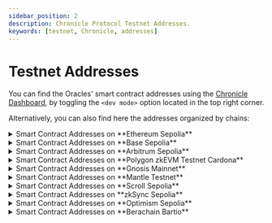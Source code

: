```yaml
---
sidebar_position: 2
description: Chronicle Protocol Testnet Addresses.
keywords: [testnet, Chronicle, addresses]
---
```


# Testnet Addresses

You can find the Oracles' smart contract addresses using the [Chronicle Dashboard](https://chroniclelabs.org/dashboard), by toggling the `<dev mode>` option located in the top right corner.

Alternatively, you can also find here the addresses organized by chains:

<details>
<summary>Smart Contract Addresses on **Ethereum Sepolia**</summary>

| Contract Name          | Contract Address on Sepolia network                                                                                           |
| ---------------------- | ----------------------------------------------------------------------------------------------------------------------------- |
| SelfKisser_1           | [0x0Dcc19657007713483A5cA76e6A7bbe5f56EA37d](https://sepolia.etherscan.io/address/0x0Dcc19657007713483A5cA76e6A7bbe5f56EA37d) |
| Chronicle_AAVE_USD_3   | [0x3F982a82B4B6bd09b1DAF832140F166b595FEF7F](https://sepolia.etherscan.io/address/0x3F982a82B4B6bd09b1DAF832140F166b595FEF7F) |
| Chronicle_ARB_USD_3    | [0x9Bf0C1ba75C9d7b6Bf051cc7f7dCC7bfE5274302](https://sepolia.etherscan.io/address/0x9Bf0C1ba75C9d7b6Bf051cc7f7dCC7bfE5274302) |
| Chronicle_AVAX_USD_3   | [0x7F56CdaAdB1c5230Fcab3E20D3A15BDE26cb6C2b](https://sepolia.etherscan.io/address/0x7F56CdaAdB1c5230Fcab3E20D3A15BDE26cb6C2b) |
| Chronicle_BNB_USD_3    | [0xE4A1EED38F972d05794C740Eae965A7Daa6Ab28c](https://sepolia.etherscan.io/address/0xE4A1EED38F972d05794C740Eae965A7Daa6Ab28c) |
| Chronicle_BTC_USD_3    | [0x6edF073c4Bd934d3916AA6dDAC4255ccB2b7c0f0](https://sepolia.etherscan.io/address/0x6edF073c4Bd934d3916AA6dDAC4255ccB2b7c0f0) |
| Chronicle_CRVUSD_USD_1 | [0x3de6bEc5d5FE063fB23F36E363182AB353AbC56E](https://sepolia.etherscan.io/address/0x3de6bEc5d5FE063fB23F36E363182AB353AbC56E) |
| Chronicle_CRV_USD_3    | [0xDcda58cAAC639C20aed270859109f03E9832a13A](https://sepolia.etherscan.io/address/0xDcda58cAAC639C20aed270859109f03E9832a13A) |
| Chronicle_DAI_USD_3    | [0xaf900d10f197762794C41dac395C5b8112eD13E1](https://sepolia.etherscan.io/address/0xaf900d10f197762794C41dac395C5b8112eD13E1) |
| Chronicle_ETHX_USD_1   | [0xc6639C0591d632Bf689ceab617A0377072e7f524](https://sepolia.etherscan.io/address/0xc6639C0591d632Bf689ceab617A0377072e7f524) |
| Chronicle_ETH_BTC_3    | [0xf95d3B8Ae567F4AA9BEC822931976c117cdf836a](https://sepolia.etherscan.io/address/0xf95d3B8Ae567F4AA9BEC822931976c117cdf836a) |
| Chronicle_ETH_USD_3    | [0xdd6D76262Fd7BdDe428dcfCd94386EbAe0151603](https://sepolia.etherscan.io/address/0xdd6D76262Fd7BdDe428dcfCd94386EbAe0151603) |
| Chronicle_GNO_USD_3    | [0x9C9e56AE479f82bcF229F2200420106C93C0A24e](https://sepolia.etherscan.io/address/0x9C9e56AE479f82bcF229F2200420106C93C0A24e) |
| Chronicle_IBTA_USD_3   | [0x92b7Ab73BA53Bc64b57194242e3a36A6F1209A70](https://sepolia.etherscan.io/address/0x92b7Ab73BA53Bc64b57194242e3a36A6F1209A70) |
| Chronicle_LDO_USD_3    | [0x4cD2a8c3Fd6329029461A95784051A553f31eb29](https://sepolia.etherscan.io/address/0x4cD2a8c3Fd6329029461A95784051A553f31eb29) |
| Chronicle_LINK_USD_3   | [0x260c182f0054BF244a8e38d7C475b6d9f67AeAc1](https://sepolia.etherscan.io/address/0x260c182f0054BF244a8e38d7C475b6d9f67AeAc1) |
| Chronicle_MKR_USD_3    | [0xE55afC31AFA140597c581Bc32057BF393ba97c5A](https://sepolia.etherscan.io/address/0xE55afC31AFA140597c581Bc32057BF393ba97c5A) |
| Chronicle_MNT_USD_1    | [0x90f13128715157f6f2708b3e379a345a330C598c](https://sepolia.etherscan.io/address/0x90f13128715157f6f2708b3e379a345a330C598c) |
| Chronicle_OP_USD_3     | [0x1Be54a524226fc44565747FE221157f4cAE71B80](https://sepolia.etherscan.io/address/0x1Be54a524226fc44565747FE221157f4cAE71B80) |
| Chronicle_RETH_ETH_1   | [0xAE888F70d319d9ab9318B2326AEf97Bde2c1F96f](https://sepolia.etherscan.io/address/0xAE888F70d319d9ab9318B2326AEf97Bde2c1F96f) |
| Chronicle_RETH_USD_3   | [0x6454753E0909E7F6476BfB78BD6BDC281197A5be](https://sepolia.etherscan.io/address/0x6454753E0909E7F6476BfB78BD6BDC281197A5be) |
| Chronicle_SDAI_DAI_3   | [0x0B20Fd1c09452FC3F214667073EA8975aB2c55EA](https://sepolia.etherscan.io/address/0x0B20Fd1c09452FC3F214667073EA8975aB2c55EA) |
| Chronicle_SD_USD_1     | [0x0939F04AbA985E3861C4D7AD9fbD66b976Dd47a8](https://sepolia.etherscan.io/address/0x0939F04AbA985E3861C4D7AD9fbD66b976Dd47a8) |
| Chronicle_SNX_USD_3    | [0x1eFD788C634C59e2c7507b523B3eEfD6CaaE0c4f](https://sepolia.etherscan.io/address/0x1eFD788C634C59e2c7507b523B3eEfD6CaaE0c4f) |
| Chronicle_SOL_USD_3    | [0x39eC7D193D1Aa282b8ecCAC9B791b09c75D30491](https://sepolia.etherscan.io/address/0x39eC7D193D1Aa282b8ecCAC9B791b09c75D30491) |
| Chronicle_UNI_USD_3    | [0x0E9e54244F6585a71d0d1035E7625849B516C817](https://sepolia.etherscan.io/address/0x0E9e54244F6585a71d0d1035E7625849B516C817) |
| Chronicle_USDC_USD_3   | [0xb34d784dc8E7cD240Fe1F318e282dFdD13C389AC](https://sepolia.etherscan.io/address/0xb34d784dc8E7cD240Fe1F318e282dFdD13C389AC) |
| Chronicle_USDM_USD_1   | [0xe971B2aF139Ad803656533059Bc028b61C00F67F](https://sepolia.etherscan.io/address/0xe971B2aF139Ad803656533059Bc028b61C00F67F) |
| Chronicle_USDT_USD_3   | [0x8c852EEC6ae356FeDf5d7b824E254f7d94Ac6824](https://sepolia.etherscan.io/address/0x8c852EEC6ae356FeDf5d7b824E254f7d94Ac6824) |
| Chronicle_WBTC_USD_3   | [0xdc3ef3E31AdAe791d9D5054B575f7396851Fa432](https://sepolia.etherscan.io/address/0xdc3ef3E31AdAe791d9D5054B575f7396851Fa432) |
| Chronicle_WSTETH_ETH_3 | [0x2d95B1862279771fcE76823CD777384D8598fB48](https://sepolia.etherscan.io/address/0x2d95B1862279771fcE76823CD777384D8598fB48) |
| Chronicle_WSTETH_USD_3 | [0x89822dd9D74dF50BFba8764DC9bE25E9B8d554A1](https://sepolia.etherscan.io/address/0x89822dd9D74dF50BFba8764DC9bE25E9B8d554A1) |
| Chronicle_WUSDM_USDM_1 | [0xF719E362724Dda4Ad3B8D92D49E0c44E48Df4e56](https://sepolia.etherscan.io/address/0xF719E362724Dda4Ad3B8D92D49E0c44E48Df4e56) |
| Chronicle_WUSDM_USD_1  | [0x6d10de3640ab2F11B1102Ae72C06BB497E5E859b](https://sepolia.etherscan.io/address/0x6d10de3640ab2F11B1102Ae72C06BB497E5E859b) |
| Chronicle_YFI_USD_3    | [0xdF54aBf0eF88aB7fFf22e21eDD9AE1DA89A7DefC](https://sepolia.etherscan.io/address/0xdF54aBf0eF88aB7fFf22e21eDD9AE1DA89A7DefC) |

</details>

<details>
<summary> Smart Contract Addresses on **Base Sepolia** </summary>
| Contract Name | Contract Address on Base Sepolia                                                                                                 |
| ------------- | ---------------------------------------------------------------------------------------------------------------------------------- |
SelfKisser_1 | [0x70E58b7A1c884fFFE7dbce5249337603a28b8422](https://sepolia.basescan.org/address/0x70E58b7A1c884fFFE7dbce5249337603a28b8422#code) |
| Chronicle_AAVE_USD_1 |[0x094962A33737c0ca3DA1395DA8F5914BF5A776B7](https://sepolia.basescan.org//address/0x094962A33737c0ca3DA1395DA8F5914BF5A776B7)
| Chronicle_ARB_USD_1 |[0x87966246C322f2e6c3Db8CDBCDb7F22c60603D34](https://sepolia.basescan.org//address/0x87966246C322f2e6c3Db8CDBCDb7F22c60603D34)
| Chronicle_AVAX_USD_1 |[0xAdd88B455B0a56773F589982dF4C5f4982B9995B](https://sepolia.basescan.org//address/0xAdd88B455B0a56773F589982dF4C5f4982B9995B)
| Chronicle_BNB_USD_1 |[0xe53904452B1Fa21399B3aFcedacd7873793f0905](https://sepolia.basescan.org//address/0xe53904452B1Fa21399B3aFcedacd7873793f0905)
|Chronicle_CBBTC_USDC_1 |[0x5a7965a30bef8CEc4678F71Bb84e11a5e52b72F6](https://sepolia.basescan.org//address/0x5a7965a30bef8CEc4678F71Bb84e11a5e52b72F6)
|Chronicle_CBBTC_WBTC_1 |[0x187f8d5cd49e3c4c4C1B40A5a7E8C848b93E5006](https://sepolia.basescan.org//address/0x187f8d5cd49e3c4c4C1B40A5a7E8C848b93E5006)
| Chronicle_CBBTC_WETH_1 |[0x935Bf0e5255576814F9284B93ed3252B088FD6C7](https://sepolia.basescan.org//address/0x935Bf0e5255576814F9284B93ed3252B088FD6C7)
| Chronicle_CBETH_USD_1 |[0x11E155b04f0498bc6B6EB0086A2148368F0b64F0](https://sepolia.basescan.org//address/0x11E155b04f0498bc6B6EB0086A2148368F0b64F0)
|Chronicle_CBETH_USDC_1 |[0x371A53bB4203Ad5D7e60e220BaC1876FF3Ddda5B](https://sepolia.basescan.org//address/0x371A53bB4203Ad5D7e60e220BaC1876FF3Ddda5B)
| Chronicle_CRV_USD_1 |[0x241D171f243e65170dDaad4C42EDeFe55a834E2D](https://sepolia.basescan.org//address/0x241D171f243e65170dDaad4C42EDeFe55a834E2D)
|Chronicle_CRVUSD_USD_1 |[0x70d614A60E5c68f4Dd8075Cd80784b8839093e0D](https://sepolia.basescan.org//address/0x70d614A60E5c68f4Dd8075Cd80784b8839093e0D)
|Chronicle_DAI_USD_1 |[0xC32753217DcC7Bb2F449bD6f1bC384d1AC72a7B6](https://sepolia.basescan.org//address/0xC32753217DcC7Bb2F449bD6f1bC384d1AC72a7B6)
| Chronicle_DSR_RATE_1 |[0x2658Edb19EbE16E368cf76745283fAd356d036Bc](https://sepolia.basescan.org//address/0x2658Edb19EbE16E368cf76745283fAd356d036Bc)
| Chronicle_ETH_BTC_1 |[0xEB656424e16a8092592a74e6CD93cFd212204495](https://sepolia.basescan.org//address/0xEB656424e16a8092592a74e6CD93cFd212204495)
|Chronicle_ETH_USD_1 |[0xea347Db6ef446e03745c441c17018eF3d641Bc8f](https://sepolia.basescan.org//address/0xea347Db6ef446e03745c441c17018eF3d641Bc8f)
| Chronicle_ETHX_ETH_1 |[0xdf6b146c4C947179BA2315557b008A44f8329B8e](https://sepolia.basescan.org//address/0xdf6b146c4C947179BA2315557b008A44f8329B8e)
| Chronicle_ETHX_USD_1 |[0xD8EB9eCd1a407b64CEa148eE53515e7f92229C8B](https://sepolia.basescan.org//address/0xD8EB9eCd1a407b64CEa148eE53515e7f92229C8B)
| Chronicle_EURC_USD_1 |[0x8df54258786d8d33d0141332B1bA29369B5cB535](https://sepolia.basescan.org//address/0x8df54258786d8d33d0141332B1bA29369B5cB535)
|Chronicle_FBTC_WBTC_1 |[0xa818aA2AbB60486Baea6545d280Bc6a018b21df2](https://sepolia.basescan.org//address/0xa818aA2AbB60486Baea6545d280Bc6a018b21df2)
| Chronicle_GBP_USD_1 |[0x2faE10C3C193b20d9A68016A79A1Ec0B0AA19df1](https://sepolia.basescan.org//address/0x2faE10C3C193b20d9A68016A79A1Ec0B0AA19df1)
|Chronicle_GNO_USD_1 |[0x3b929786bf900afe24f66d451eaBbf99dcf4fFaa](https://sepolia.basescan.org//address/0x3b929786bf900afe24f66d451eaBbf99dcf4fFaa)
|Chronicle_HYUSD_USD_1 |[0x4C2E10DDCD60106FF3Ba8f35a16b9eDc67D3935a](https://sepolia.basescan.org//address/0x4C2E10DDCD60106FF3Ba8f35a16b9eDc67D3935a)
|Chronicle_IBTA_USD_1 |[0xCd31FC7bdB5a172Cd26194f73255247985fb16dC](https://sepolia.basescan.org//address/0xCd31FC7bdB5a172Cd26194f73255247985fb16dC)
| Chronicle_LDO_USD_1 |[0xc060f4d6D6dCcFefB19abcBdf7cDaBE8268dAF1e](https://sepolia.basescan.org//address/0xc060f4d6D6dCcFefB19abcBdf7cDaBE8268dAF1e)
| Chronicle_LIDO_LST_2DAYS_1 |[0xCf2aF249b2d71B33339B9613E78f8D1B7F9eeE83](https://sepolia.basescan.org//address/0xCf2aF249b2d71B33339B9613E78f8D1B7F9eeE83)
| Chronicle_LINK_USD_1 |[0x983Fd2121Dc136b5A05F69F298d40Eb52518D208](https://sepolia.basescan.org//address/0x983Fd2121Dc136b5A05F69F298d40Eb52518D208)
| Chronicle_METH_ETH_1 |[0x092037328502c3633654d5fd07165c3bD1ad7bD9](https://sepolia.basescan.org//address/0x092037328502c3633654d5fd07165c3bD1ad7bD9)
| Chronicle_METH_USD_1 |[0x9C8212601138ef0fA7eB602912b98ee08D0534e9](https://sepolia.basescan.org//address/0x9C8212601138ef0fA7eB602912b98ee08D0534e9)
| Chronicle_MKR_USD_1 |[0xF3A5fE18CD97fd2d828bE105245fF3Fe24ADA93b](https://sepolia.basescan.org//address/0xF3A5fE18CD97fd2d828bE105245fF3Fe24ADA93b)
| Chronicle_MNT_USD_1 |[0xc6aD96d747A29d85Cd15169D507490E1B3dd060C](https://sepolia.basescan.org//address/0xc6aD96d747A29d85Cd15169D507490E1B3dd060C)
|Chronicle_MOG_USD_1 |[0x2FF17372FdB5F81a28226d8A0B721f4D7357B362](https://sepolia.basescan.org//address/0x2FF17372FdB5F81a28226d8A0B721f4D7357B362)
|Chronicle_OP_USD_1 |[0x7aA90a4915421787273722900bee08B648e7c62e](https://sepolia.basescan.org//address/0x7aA90a4915421787273722900bee08B648e7c62e)
| Chronicle_OSETH_ETH_1 |[0x06af1E8bb5864D287EC167d33790aA0bEA83b87e](https://sepolia.basescan.org//address/0x06af1E8bb5864D287EC167d33790aA0bEA83b87e)
| Chronicle_PEPE_USD_1 |[0xaD731849570668C1A3ca2A3bb85d1D51aaD5178E](https://sepolia.basescan.org//address/0xaD731849570668C1A3ca2A3bb85d1D51aaD5178E)
| Chronicle_RETH_ETH_1 |[0x3e56Fb669ae77A6877913068ABAa1316A162DFce](https://sepolia.basescan.org//address/0x3e56Fb669ae77A6877913068ABAa1316A162DFce)
| Chronicle_RETH_USD_1 |[0x829124df58D1b4853f8669C867d3991cA09265Aa](https://sepolia.basescan.org//address/0x829124df58D1b4853f8669C867d3991cA09265Aa)
| Chronicle_SDAI_DAI_1 |[0x78Ff387176F31b3C4eE44ffe4c4Ce2fd9BB44a79](https://sepolia.basescan.org//address/0x78Ff387176F31b3C4eE44ffe4c4Ce2fd9BB44a79)
| Chronicle_SDAI_ETH_1 |[0xe4b86808238D5B5Ce4eFDCA38Ca9c6405D3652c7](https://sepolia.basescan.org//address/0xe4b86808238D5B5Ce4eFDCA38Ca9c6405D3652c7)
| Chronicle_SDAI_USD_1 |[0xE14468639454d2307Ea9608A1651Ec872Ac88192](https://sepolia.basescan.org//address/0xE14468639454d2307Ea9608A1651Ec872Ac88192)
|Chronicle_SNX_USD_1 |[0x277F78F39b9Dc73dF3723BAcD40f8658f8a1A633](https://sepolia.basescan.org//address/0x277F78F39b9Dc73dF3723BAcD40f8658f8a1A633)
| Chronicle_SOL_USD_1 |[0x2F8C90726Bc6bEc5D01313476F2e211a366A921a](https://sepolia.basescan.org//address/0x2F8C90726Bc6bEc5D01313476F2e211a366A921a)
| Chronicle_STETH_BTC_1 |[0x36d28Fb92EB8cd7eb31306b4d40ea534CE8E0E96](https://sepolia.basescan.org//address/0x36d28Fb92EB8cd7eb31306b4d40ea534CE8E0E96)
| Chronicle_STONE_ETH_1 |[0x37C4141Bce04a7DF0E4A2C9248AD28Da9DFC809f](https://sepolia.basescan.org//address/0x37C4141Bce04a7DF0E4A2C9248AD28Da9DFC809f)
| Chronicle_STONE_USD_1 |[0x721b0D38bCC7B7A9666DA0f5D8CB5A581d067537](https://sepolia.basescan.org//address/0x721b0D38bCC7B7A9666DA0f5D8CB5A581d067537)
|Chronicle_SUSDE_USD_1 |[0x7F171a490121515690479990e7262e67c9055B39](https://sepolia.basescan.org//address/0x7F171a490121515690479990e7262e67c9055B39)
| Chronicle_UNI_USD_1 |[0xe78154D755110662E540F524ef04BF774f21C8Ba](https://sepolia.basescan.org//address/0xe78154D755110662E540F524ef04BF774f21C8Ba)
| Chronicle_USDC_USD_1 |[0x088BEA5f90C316e1c8b898C4A9AF27C2F2984cd7](https://sepolia.basescan.org//address/0x088BEA5f90C316e1c8b898C4A9AF27C2F2984cd7)
| Chronicle_USDE_USD_1 |[0xd9c2fC66C39e4ac6F9c93092E0A8e8522eaB0456](https://sepolia.basescan.org//address/0xd9c2fC66C39e4ac6F9c93092E0A8e8522eaB0456)
|Chronicle_USDT_USD_1 |[0xC1A83Bed9d7E434a3E8608f7C5438F805D404F8F](https://sepolia.basescan.org//address/0xC1A83Bed9d7E434a3E8608f7C5438F805D404F8F)
| Chronicle_USDY_USD_1 |[0x149a3837f193e65448021dA23B756D59d1a69d32](https://sepolia.basescan.org//address/0x149a3837f193e65448021dA23B756D59d1a69d32)
| Chronicle_WBTC_USD_1 |[0x8E947Ea7D5881Cd600Ace95F1201825F8C708844](https://sepolia.basescan.org//address/0x8E947Ea7D5881Cd600Ace95F1201825F8C708844)
| Chronicle_WSTETH_ETH_1 |[0x450F6F025aD017f345CD17407Ee22d90E5F87441](https://sepolia.basescan.org//address/0x450F6F025aD017f345CD17407Ee22d90E5F87441)
| Chronicle_WSTETH_USD_1 |[0x834c4f996B8a6411AEC0f8a0cF6fAfd4423dBEe2](https://sepolia.basescan.org//address/0x834c4f996B8a6411AEC0f8a0cF6fAfd4423dBEe2)
|Chronicle_WSTETH_USDC_1 |[0x262034B41F0C33b67e96b6495b7Bf650dC85acda](https://sepolia.basescan.org//address/0x262034B41F0C33b67e96b6495b7Bf650dC85acda)
|Chronicle_WUSDM_USD_1 |[0xe20165f58B507DF17187D6FCc12E741423075C5c](https://sepolia.basescan.org//address/0xe20165f58B507DF17187D6FCc12E741423075C5c)
| Chronicle_WUSDM_USDM_1 |[0x6e667e5935f86C7414809711830b54166b24c93C](https://sepolia.basescan.org//address/0x6e667e5935f86C7414809711830b54166b24c93C)
|Chronicle_YFI_USD_1 |[0x475478AB0Db3A1166E82E95E91530eFAa1273668](https://sepolia.basescan.org//address/0x475478AB0Db3A1166E82E95E91530eFAa1273668)
|Chronicle_ZK_USDT_1 |[0x1C55836C57Cc80BC6A4D9dB63a1beb8f9aD86C7c](https://sepolia.basescan.org//address/0x1C55836C57Cc80BC6A4D9dB63a1beb8f9aD86C7c)

</details>

<details>
<summary> Smart Contract Addresses on **Arbitrum Sepolia** </summary>
| Contract Name| Contract Address on Arbitrum Sepolia                                                                                                 |
| ------------- | ---------------------------------------------------------------------------------------------------------------------------------- |
SelfKisser_1 | [0xc0fe3a070Bc98b4a45d735A52a1AFDd134E0283f](https://sepolia.arbiscan.io/address/0xc0fe3a070Bc98b4a45d735A52a1AFDd134E0283f#code) |
| Chronicle_AAVE_USD_1 | [0xC7E4AA2860BEc0054A8A2D3bb1fc5359FEA13FdA](https://sepolia.arbiscan.io/address/0xC7E4AA2860BEc0054A8A2D3bb1fc5359FEA13FdA) |
| Chronicle_ARB_USD_1 | [0xdD7c06561689c73f0A67F2179e273cCF45EFc964](https://sepolia.arbiscan.io/address/0xdD7c06561689c73f0A67F2179e273cCF45EFc964) |
| Chronicle_AVAX_USD_1 | [0x15E9742b47Ae44308066F575E60F3c7231873f4A](https://sepolia.arbiscan.io/address/0x15E9742b47Ae44308066F575E60F3c7231873f4A) |
| Chronicle_BNB_USD_1 | [0xB5E60d6FbC65eb7aDC6594ea897bac9A7E1B2a20](https://sepolia.arbiscan.io/address/0xB5E60d6FbC65eb7aDC6594ea897bac9A7E1B2a20) |
| Chronicle_BTC_USD_1 | [0xE455de0673e89706e26117297f1FE15cd47ab717](https://sepolia.arbiscan.io/address/0xE455de0673e89706e26117297f1FE15cd47ab717) |
| Chronicle_CRV_USD_1 | [0x62ECebCA021681aC116582f10668d96D4723D9C9](https://sepolia.arbiscan.io/address/0x62ECebCA021681aC116582f10668d96D4723D9C9) |
| Chronicle_DAI_USD_1 | [0xFAE96480F5bB0e3a5c8cB1Ba16F59D8dE89C14AE](https://sepolia.arbiscan.io/address/0xFAE96480F5bB0e3a5c8cB1Ba16F59D8dE89C14AE) |
| Chronicle_DSR_RATE_1 | [0xd88cB520c0abB2755a950C11f2cf3131Ad0f0baA](https://sepolia.arbiscan.io/address/0xd88cB520c0abB2755a950C11f2cf3131Ad0f0baA) |
| Chronicle_ETH_BTC_1 | [0xf8aF8339e85F7b958027E5109bD87D3E46BF7d78](https://sepolia.arbiscan.io/address/0xf8aF8339e85F7b958027E5109bD87D3E46BF7d78) |
| Chronicle_ETH_USD_1 | [0x77833F676fe5FB32e55986770092f54707d72c21](https://sepolia.arbiscan.io/address/0x77833F676fe5FB32e55986770092f54707d72c21) |
| Chronicle_GNO_USD_1 | [0xB0Ebff855774737b1874296d54100c37C92dE2a4](https://sepolia.arbiscan.io/address/0xB0Ebff855774737b1874296d54100c37C92dE2a4) |
| Chronicle_IBTA_USD_1 | [0x9A70A6293C55e9fA8aB1F2B507EbE5A4d4506A6A](https://sepolia.arbiscan.io/address/0x9A70A6293C55e9fA8aB1F2B507EbE5A4d4506A6A) |
| Chronicle_LDO_USD_1 | [0xb43862e703a1a36f4A6a5196684C3a73210956Ef](https://sepolia.arbiscan.io/address/0xb43862e703a1a36f4A6a5196684C3a73210956Ef) |
| Chronicle_LIDO_LST_2DAYS_1 | [0xE92AaCfb6b7Ce342909ff2ee136f7A33AAbcb379](https://sepolia.arbiscan.io/address/0xE92AaCfb6b7Ce342909ff2ee136f7A33AAbcb379) |
| Chronicle_LINK_USD_1 | [0xF7e8af6BF4D0Fb399DC087778b7912f30aa08Ca5](https://sepolia.arbiscan.io/address/0xF7e8af6BF4D0Fb399DC087778b7912f30aa08Ca5) |
| Chronicle_MKR_USD_1 | [0x4217043B0C8a7A7BCf04A4c1d4Ef6708D2E9ac24](https://sepolia.arbiscan.io/address/0x4217043B0C8a7A7BCf04A4c1d4Ef6708D2E9ac24) |
| Chronicle_OP_USD_1 | [0xCAc87840eDA81Fcdee1FBDC4291c1fF0de7D45Eb](https://sepolia.arbiscan.io/address/0xCAc87840eDA81Fcdee1FBDC4291c1fF0de7D45Eb) |
| Chronicle_RETH_USD_1 | [0x4c3A6F4e991261B65D59f15B8365a9Fa2A8803a6](https://sepolia.arbiscan.io/address/0x4c3A6F4e991261B65D59f15B8365a9Fa2A8803a6) |
| Chronicle_SDAI_DAI_1 | [0x4f1C907d2f506f007F61eba89640C8069c6b39dB](https://sepolia.arbiscan.io/address/0x4f1C907d2f506f007F61eba89640C8069c6b39dB) |
| Chronicle_SDAI_ETH_1 | [0x39028693954470965E881f8477532455D1cE5F67](https://sepolia.arbiscan.io/address/0x39028693954470965E881f8477532455D1cE5F67) |
| Chronicle_SNX_USD_1 | [0xB6aA4b36c79805CA0db5C9736c12eAb23ac54770](https://sepolia.arbiscan.io/address/0xB6aA4b36c79805CA0db5C9736c12eAb23ac54770) |
| Chronicle_SOL_USD_1 | [0xB73376612dec25deF13ECBfcf94615edB9A7306D](https://sepolia.arbiscan.io/address/0xB73376612dec25deF13ECBfcf94615edB9A7306D) |
| Chronicle_UNI_USD_1 | [0x7Cb721f729563016F3384714221C982f75143EA2](https://sepolia.arbiscan.io/address/0x7Cb721f729563016F3384714221C982f75143EA2) |
| Chronicle_USDC_USD_1 | [0x27D76Db29D7239b183C83e6C61639dCca8276171](https://sepolia.arbiscan.io/address/0x27D76Db29D7239b183C83e6C61639dCca8276171) |
| Chronicle_USDT_USD_1 | [0x95931ea4e977456a5cF74F2Ea4BA3A66d9301921](https://sepolia.arbiscan.io/address/0x95931ea4e977456a5cF74F2Ea4BA3A66d9301921) |
| Chronicle_WBTC_USD_1 | [0xfF9D63b719116FE1Dc40547Be0ce008e783f49B9](https://sepolia.arbiscan.io/address/0xfF9D63b719116FE1Dc40547Be0ce008e783f49B9) |
| Chronicle_WSTETH_USD_1 | [0x988B3BFb20401e36EF579d7A81f43CB11EF5F759](https://sepolia.arbiscan.io/address/0x988B3BFb20401e36EF579d7A81f43CB11EF5F759) |
| Chronicle_WUSDM_USD_1 | [0xEd33f922e31467133A549a20e1719b187B33644D](https://sepolia.arbiscan.io/address/0xEd33f922e31467133A549a20e1719b187B33644D) |
| Chronicle_WUSDM_USDM_1  | [0x3B6882F848cD0ad0046EAd627a1bc17F81b6ECb1](https://sepolia.arbiscan.io/address/0x3B6882F848cD0ad0046EAd627a1bc17F81b6ECb1) |
| Chronicle_YFI_USD_1 | [0xAf40A6535C2a31a88C074B0FeFb47E3767AE4e70](https://sepolia.arbiscan.io/address/0xAf40A6535C2a31a88C074B0FeFb47E3767AE4e70)|

</details>

<details>
<summary>Smart Contract Addresses on **Polygon zkEVM Testnet Cardona**</summary>

| Contract Name  | Contract Address on zkEVM Testnet                                                                                                      |
| -------------- | -------------------------------------------------------------------------------------------------------------------------------------- |
| SelfKisser_1   | [0xCce64A8127c051E784ba7D84af86B2e6F53d1a09](https://cardona-zkevm.polygonscan.com/address/0xCce64A8127c051E784ba7D84af86B2e6F53d1a09) |
| AAVE/USD       | [0xC1A83Bed9d7E434a3E8608f7C5438F805D404F8F](https://cardona-zkevm.polygonscan.com/address/0xC1A83Bed9d7E434a3E8608f7C5438F805D404F8F) |
| ARB/USD        | [0x8E947Ea7D5881Cd600Ace95F1201825F8C708844](https://cardona-zkevm.polygonscan.com/address/0x8E947Ea7D5881Cd600Ace95F1201825F8C708844) |
| AVAX/USD       | [0xC32753217DcC7Bb2F449bD6f1bC384d1AC72a7B6](https://cardona-zkevm.polygonscan.com/address/0xC32753217DcC7Bb2F449bD6f1bC384d1AC72a7B6) |
| BNB/USD        | [0x829124df58D1b4853f8669C867d3991cA09265Aa](https://cardona-zkevm.polygonscan.com/address/0x829124df58D1b4853f8669C867d3991cA09265Aa) |
| BTC/USD        | [0x75bE335415765aF13dFd8c823E213bdD55D29ceb](https://cardona-zkevm.polygonscan.com/address/0x75bE335415765aF13dFd8c823E213bdD55D29ceb) |
| CRV/USD        | [0xA76F6f1883378E2641881233fD6Bd94C9dFc3308](https://cardona-zkevm.polygonscan.com/address/0xA76F6f1883378E2641881233fD6Bd94C9dFc3308) |
| DAI/USD        | [0x02a0eA9F5000472D764293bC77622be6C6Cbc2f0](https://cardona-zkevm.polygonscan.com/address/0x02a0eA9F5000472D764293bC77622be6C6Cbc2f0) |
| ETH/BTC        | [0xcB0ABe397952844C379A29343cDb17c914F33e40](https://cardona-zkevm.polygonscan.com/address/0xcB0ABe397952844C379A29343cDb17c914F33e40) |
| ETH/USD        | [0x5D0474aF2da14B1748730931Af44d9b91473681b](https://cardona-zkevm.polygonscan.com/address/0x5D0474aF2da14B1748730931Af44d9b91473681b) |
| GNO/USD        | [0x834c4f996B8a6411AEC0f8a0cF6fAfd4423dBEe2](https://cardona-zkevm.polygonscan.com/address/0x834c4f996B8a6411AEC0f8a0cF6fAfd4423dBEe2) |
| IBTA/USD       | [0x26a89540C28C2E9FbECDf354D5149a10521ceC9f](https://cardona-zkevm.polygonscan.com/address/0x26a89540C28C2E9FbECDf354D5149a10521ceC9f) |
| LDO/USD        | [0x9a0de663c20127a229891eA0C7Db99c785BF91e3](https://cardona-zkevm.polygonscan.com/address/0x9a0de663c20127a229891eA0C7Db99c785BF91e3) |
| LIDO_LST/2DAYS | [0xDc98e03EBdDaf664623959170B9C24F50bB27914](https://cardona-zkevm.polygonscan.com/address/0xDc98e03EBdDaf664623959170B9C24F50bB27914) |
| LINK/USD       | [0xCa92f59FbE6B6512a1ee21a46ED009CeDb4Eb2fD](https://cardona-zkevm.polygonscan.com/address/0xCa92f59FbE6B6512a1ee21a46ED009CeDb4Eb2fD) |
| MKR/USD        | [0x5a3e38Df3d82bF6FefDA79d1027657ab81A85447](https://cardona-zkevm.polygonscan.com/address/0x5a3e38Df3d82bF6FefDA79d1027657ab81A85447) |
| OP/USD         | [0x104916d38828DA8B83a88A1775Aa058e1F0B1647](https://cardona-zkevm.polygonscan.com/address/0x104916d38828DA8B83a88A1775Aa058e1F0B1647) |
| RETH/USD       | [0x172d2A40F03167cf3535206220CEC912400A2594](https://cardona-zkevm.polygonscan.com/address/0x172d2A40F03167cf3535206220CEC912400A2594) |
| SDAI/DAI       | [0x8744f55149A9923a6eD525A9FEdC270FBC2E1e12](https://cardona-zkevm.polygonscan.com/address/0x8744f55149A9923a6eD525A9FEdC270FBC2E1e12) |
| SNX/USD        | [0x8d64F7320bFaa19e19E18824276AdbC4DC27Aeee](https://cardona-zkevm.polygonscan.com/address/0x8d64F7320bFaa19e19E18824276AdbC4DC27Aeee) |
| SOL/USD        | [0x829207C4546eDDc0c17a37fF54f205871410c199](https://cardona-zkevm.polygonscan.com/address/0x829207C4546eDDc0c17a37fF54f205871410c199) |
| UNI/USD        | [0xF46B02AF0b4Dc3fFd8B49a616fa399E77b58637F](https://cardona-zkevm.polygonscan.com/address/0xF46B02AF0b4Dc3fFd8B49a616fa399E77b58637F) |
| USDC/USD       | [0x8b9dbE7098ED98C886a5B34Ca691141d033e8314](https://cardona-zkevm.polygonscan.com/address/0x8b9dbE7098ED98C886a5B34Ca691141d033e8314) |
| USDT/USD       | [0x9234925842CD1c58b2fFc93E741097151417ABd1](https://cardona-zkevm.polygonscan.com/address/0x9234925842CD1c58b2fFc93E741097151417ABd1) |
| WBTC/USD       | [0x49BD898Ddd4cAea31eFbE89BD4F4FD681dB0a7Ce](https://cardona-zkevm.polygonscan.com/address/0x49BD898Ddd4cAea31eFbE89BD4F4FD681dB0a7Ce) |
| WSTETH/ETH     | [0x27E36b30c81b6D0f5916c01a9DEfbce48B14BaB0](https://cardona-zkevm.polygonscan.com/address/0x27E36b30c81b6D0f5916c01a9DEfbce48B14BaB0) |
| WSTETH/USD     | [0xbBdB2750F002E1174d49D99112dF24D5FC342c22](https://cardona-zkevm.polygonscan.com/address/0xbBdB2750F002E1174d49D99112dF24D5FC342c22) |
| WUSDM/USD      | [0xB295eeD91ab16e0fca7aEf6CdfE0989B43d7f9eC](https://cardona-zkevm.polygonscan.com/address/0xB295eeD91ab16e0fca7aEf6CdfE0989B43d7f9eC) |
| WUSDM/USDM     | [0x40CEDD05e945DAA7b9ad5bA7402B6c041ac4Fba8](https://cardona-zkevm.polygonscan.com/address/0x40CEDD05e945DAA7b9ad5bA7402B6c041ac4Fba8) |
| YFI/USD        | [0xaEDB40C1F3e1Bf5A0CB46E74e5444240307Da540](https://cardona-zkevm.polygonscan.com/address/0xaEDB40C1F3e1Bf5A0CB46E74e5444240307Da540) |

</details>

<details>
<summary>Smart Contract Addresses on **Gnosis Mainnet**</summary>

| Contract Name          | Contract Address on Gnosis Mainnet                                                                                     |
| ---------------------- | ---------------------------------------------------------------------------------------------------------------------- |
| SelfKisser_1           | [0x0Dcc19657007713483A5cA76e6A7bbe5f56EA37d](https://gnosisscan.io/address/0x0Dcc19657007713483A5cA76e6A7bbe5f56EA37d) |
| Chronicle_AAVE_USD_2   | [0xED4C91FC28B48E2Cf98b59668408EAeE44665511](https://gnosisscan.io/address/0xED4C91FC28B48E2Cf98b59668408EAeE44665511) |
| Chronicle_ARB_USD_2    | [0x7dE6Df8E4c057eD9baE215F347A0339D603B09B2](https://gnosisscan.io/address/0x7dE6Df8E4c057eD9baE215F347A0339D603B09B2) |
| Chronicle_AVAX_USD_2   | [0xD419f76594d411BD94c71FB0a78c80f71A2290Ce](https://gnosisscan.io/address/0xD419f76594d411BD94c71FB0a78c80f71A2290Ce) |
| Chronicle_BNB_USD_2    | [0x6931FB9C54958f77873ceC4536EaC56F561d2dC4](https://gnosisscan.io/address/0x6931FB9C54958f77873ceC4536EaC56F561d2dC4) |
| Chronicle_BTC_USD_2    | [0xdD5232e76798BEACB69eC310d9b0864b56dD08dD](https://gnosisscan.io/address/0xdD5232e76798BEACB69eC310d9b0864b56dD08dD) |
| Chronicle_CRV_USD_2    | [0x7B6E473f1CeB8b7100C9F7d58879e7211Bc48f32](https://gnosisscan.io/address/0x7B6E473f1CeB8b7100C9F7d58879e7211Bc48f32) |
| Chronicle_DAI_USD_2    | [0x16984396EE0903782Ba8e6ebfA7DD356B0cA3841](https://gnosisscan.io/address/0x16984396EE0903782Ba8e6ebfA7DD356B0cA3841) |
| Chronicle_DSR_RATE_2   | [0x09f3BfC6b46526045De5F5BE64f5CCe121bbf8B3](https://gnosisscan.io/address/0x09f3BfC6b46526045De5F5BE64f5CCe121bbf8B3) |
| Chronicle_ETH_BTC_2    | [0x4E866Ac929374096Afc2715C4e9c40D581A4067e](https://gnosisscan.io/address/0x4E866Ac929374096Afc2715C4e9c40D581A4067e) |
| Chronicle_ETH_USD_2    | [0x90430C5b8045a1E2A0Fc4e959542a0c75b576439](https://gnosisscan.io/address/0x90430C5b8045a1E2A0Fc4e959542a0c75b576439) |
| Chronicle_GNO_USD_2    | [0xBcC6BFFde7888A3008f17c88D5a5e5F0D7462cf9](https://gnosisscan.io/address/0xBcC6BFFde7888A3008f17c88D5a5e5F0D7462cf9) |
| Chronicle_IBTA_USD_2   | [0xc52539EfbA58a521d69494D86fc47b9E71D32997](https://gnosisscan.io/address/0xc52539EfbA58a521d69494D86fc47b9E71D32997) |
| Chronicle_LDO_USD_2    | [0x3aeF92049C9401094A9f75259430F4771143F0C3](https://gnosisscan.io/address/0x3aeF92049C9401094A9f75259430F4771143F0C3) |
| Chronicle_LINK_USD_2   | [0x4EDdF05CfAd20f1E39ed4CB067bdfa831dAeA9fE](https://gnosisscan.io/address/0x4EDdF05CfAd20f1E39ed4CB067bdfa831dAeA9fE) |
| Chronicle_MKR_USD_2    | [0xE61A66f737c32d5Ac8cDea6982635B80447e9404](https://gnosisscan.io/address/0xE61A66f737c32d5Ac8cDea6982635B80447e9404) |
| Chronicle_OP_USD_2     | [0x1Ae491D618A667a44D48E0b0BE2Cc0cDBF269BC5](https://gnosisscan.io/address/0x1Ae491D618A667a44D48E0b0BE2Cc0cDBF269BC5) |
| Chronicle_RETH_USD_2   | [0xEff79d34f24Bb36eD8FB6c4CbaD5De293fdCf66F](https://gnosisscan.io/address/0xEff79d34f24Bb36eD8FB6c4CbaD5De293fdCf66F) |
| Chronicle_SDAI_DAI_2   | [0xB6EE756124e88e12585981DdDa9E6E3bf3C4487D](https://gnosisscan.io/address/0xB6EE756124e88e12585981DdDa9E6E3bf3C4487D) |
| Chronicle_SDAI_ETH_2   | [0x20A32F633c1D26fC42A15dc7e6bd12Bf0468cAb1](https://gnosisscan.io/address/0x20A32F633c1D26fC42A15dc7e6bd12Bf0468cAb1) |
| Chronicle_SNX_USD_2    | [0x6Ab51f7E684923CE051e784D382A470b0fa834Be](https://gnosisscan.io/address/0x6Ab51f7E684923CE051e784D382A470b0fa834Be) |
| Chronicle_SOL_USD_2    | [0x11ceEcca4d49f596E0Df781Af237CDE741ad2106](https://gnosisscan.io/address/0x11ceEcca4d49f596E0Df781Af237CDE741ad2106) |
| Chronicle_UNI_USD_2    | [0xfE051Bc90D3a2a825fA5172181f9124f8541838c](https://gnosisscan.io/address/0xfE051Bc90D3a2a825fA5172181f9124f8541838c) |
| Chronicle_USDC_USD_2   | [0xfef7a1Eb17A095E1bd7723cBB1092caba34f9b1C](https://gnosisscan.io/address/0xfef7a1Eb17A095E1bd7723cBB1092caba34f9b1C) |
| Chronicle_USDT_USD_2   | [0xF78A4e093Cd2D9F57Bb363Cc4edEBcf9bF3325ba](https://gnosisscan.io/address/0xF78A4e093Cd2D9F57Bb363Cc4edEBcf9bF3325ba) |
| Chronicle_WBTC_USD_2   | [0x39C899178F4310705b12888886884b361CeF26C7](https://gnosisscan.io/address/0x39C899178F4310705b12888886884b361CeF26C7) |
| Chronicle_WSTETH_USD_2 | [0x8Ba43F8Fa2fC13D7EEDCeb9414CDbB6643483C34](https://gnosisscan.io/address/0x8Ba43F8Fa2fC13D7EEDCeb9414CDbB6643483C34) |
| Chronicle_WUSDM_USDM_1 | [0xF719E362724Dda4Ad3B8D92D49E0c44E48Df4e56](https://gnosisscan.io/address/0xF719E362724Dda4Ad3B8D92D49E0c44E48Df4e56) |
| Chronicle_WUSDM_USD_3  | [0xa6667cA488616F86426cDCe37E65F4788d0bD592](https://gnosisscan.io/address/0xa6667cA488616F86426cDCe37E65F4788d0bD592) |
| Chronicle_YFI_USD_2    | [0x16978358A8D6C7C8cA758F433685A5E8D988dfD4](https://gnosisscan.io/address/0x16978358A8D6C7C8cA758F433685A5E8D988dfD4) |

</details>

<details>
<summary>Smart Contract Addresses on **Mantle Testnet**</summary>

| Contract Name         | Contract Address on Mantle Sepolia                                                                                                   |
| --------------------- | ------------------------------------------------------------------------------------------------------------------------------------ |
| SelfKisser_1          | [0x9ee0DC1f7cF1a5c083914e3de197Fd1F484E0578](https://explorer.testnet.mantle.xyz/address/0x9ee0DC1f7cF1a5c083914e3de197Fd1F484E0578) |
| Chronicle_AAVE_USD_1  | [0xdcb8a2D1182B41bdD3536a1327416269A22194B0](https://sepolia.mantlescan.xyz//address/0xdcb8a2D1182B41bdD3536a1327416269A22194B0)     |
| Chronicle_ARB_USD_1   | [0x89E5D866b72fbDedA2b604d76844164D767A1431](https://sepolia.mantlescan.xyz//address/0x89E5D866b72fbDedA2b604d76844164D767A1431)     |
| Chronicle_AVAX_USD_2  | [0xC262df38B468E4c13d76759d20909Aa92883755D](https://sepolia.mantlescan.xyz//address/0xC262df38B468E4c13d76759d20909Aa92883755D)     |
| Chronicle_BNB_USD_1   | [0x53C3b4Af4FD373123a18694ea1554789A180ed15](https://sepolia.mantlescan.xyz//address/0x53C3b4Af4FD373123a18694ea1554789A180ed15)     |
| Chronicle_BTC_USD_1   | [0x89B87078baa4c7F2EB1b5fBf56a6020D65aD968a](https://sepolia.mantlescan.xyz//address/0x89B87078baa4c7F2EB1b5fBf56a6020D65aD968a)     |
| Chronicle_CRV_USD_1   | [0x376B34E9C3e759abd4F0F82484a4274D1d336aa5](https://sepolia.mantlescan.xyz//address/0x376B34E9C3e759abd4F0F82484a4274D1d336aa5)     |
| Chronicle_DAI_USD_1   | [0x76CA0b47308D7498C7da72Cf02ea30C3BB7ecd83](https://sepolia.mantlescan.xyz//address/0x76CA0b47308D7498C7da72Cf02ea30C3BB7ecd83)     |
| Chronicle_ETH_BTC_1   | [0x175C045e8E2C0065dDe783ddFFFDE2A37a250E58](https://sepolia.mantlescan.xyz//address/0x175C045e8E2C0065dDe783ddFFFDE2A37a250E58)     |
| Chronicle_ETH_USD_1   | [0xa6896dCf3f5Dc3c29A5bD3a788D6b7e901e487D8](https://sepolia.mantlescan.xyz//address/0xa6896dCf3f5Dc3c29A5bD3a788D6b7e901e487D8)     |
| Chronicle_FBTC_WBTC_1 | [0x7Fc865eCd3a69e5dcBa196DaAf67bFeFaA3E9230](https://sepolia.mantlescan.xyz//address/0x7Fc865eCd3a69e5dcBa196DaAf67bFeFaA3E9230)     |
| Chronicle_GNO_USD_1   | [0x94E17970760B6f13082875fbE73A8B60c9cAbD78](https://sepolia.mantlescan.xyz//address/0x94E17970760B6f13082875fbE73A8B60c9cAbD78)     |
| Chronicle_LDO_USD_1   | [0x368c9305ea4F7ee94999ae948DDd036718FBD133](https://sepolia.mantlescan.xyz//address/0x368c9305ea4F7ee94999ae948DDd036718FBD133)     |
| Chronicle_LINK_USD_1  | [0x909efe5382Cd18cB847242FEa3aBfe56f909Dde9](https://sepolia.mantlescan.xyz//address/0x909efe5382Cd18cB847242FEa3aBfe56f909Dde9)     |
| Chronicle_METH_ETH_1  | [0x753fEd211acF7106DFe36dF6B19e84618F50047f](https://sepolia.mantlescan.xyz//address/0x753fEd211acF7106DFe36dF6B19e84618F50047f)     |
| Chronicle_METH_USD_1  | [0x9245671d74645363c95a9E82D201Ef636E23EE6e](https://sepolia.mantlescan.xyz//address/0x9245671d74645363c95a9E82D201Ef636E23EE6e)     |
| Chronicle_MKR_USD_1   | [0x31E7FadCC6092b85e0De6fF3295cfAC851b64744](https://sepolia.mantlescan.xyz//address/0x31E7FadCC6092b85e0De6fF3295cfAC851b64744)     |
| Chronicle_MNT_USD_1   | [0xCE0F753FDEEE2D0EC5F1ba086bD7d5087C20c307](https://sepolia.mantlescan.xyz//address/0xCE0F753FDEEE2D0EC5F1ba086bD7d5087C20c307)     |
| Chronicle_SUSDE_USD_1 | [0x3f6B3a60a6C6D30008e4B9204eCFA7B5c5650b3a](https://sepolia.mantlescan.xyz//address/0x3f6B3a60a6C6D30008e4B9204eCFA7B5c5650b3a)     |
| Chronicle_USDC_USD_1  | [0x9Dd500569A6e77ECdDE7694CDc2E58ac587768D0](https://sepolia.mantlescan.xyz//address/0x9Dd500569A6e77ECdDE7694CDc2E58ac587768D0)     |
| Chronicle_USDE_USD_1  | [0x39dBd4B7D2A303914780e47554e782013Ab5352E](https://sepolia.mantlescan.xyz//address/0x39dBd4B7D2A303914780e47554e782013Ab5352E)     |
| Chronicle_USDT_USD_1  | [0xD671F5F7c2fb6f75439641C36a578842f5b376A9](https://sepolia.mantlescan.xyz//address/0xD671F5F7c2fb6f75439641C36a578842f5b376A9)     |
| Chronicle_USDY_USD_1  | [0x9daBB39Da8041E06696EF8938908D158a88d08bE](https://sepolia.mantlescan.xyz//address/0x9daBB39Da8041E06696EF8938908D158a88d08bE)     |

</details>

<details>
<summary>Smart Contract Addresses on **Scroll Sepolia**</summary>

| Contract Name          | Contract Address on Scroll Sepolia                                                                                              |
| ---------------------- | ------------------------------------------------------------------------------------------------------------------------------- |
| SelfKisser_1           | [0x0Dcc19657007713483A5cA76e6A7bbe5f56EA37d](https://sepolia.scrollscan.com/address/0x0Dcc19657007713483A5cA76e6A7bbe5f56EA37d) |
| Chronicle_AAVE_USD_1   | [0xa38C2B5408Eb1DCeeDBEC5d61BeD580589C6e717](https://sepolia.scrollscan.com/address/0xa38C2B5408Eb1DCeeDBEC5d61BeD580589C6e717) |
| Chronicle_ARB_USD_1    | [0x579BfD0581beD0d18fBb0Ebab099328d451552DD](https://sepolia.scrollscan.com/address/0x579BfD0581beD0d18fBb0Ebab099328d451552DD) |
| Chronicle_AVAX_USD_1   | [0x78C8260AF7C8D0d17Cf3BA91F251E9375A389688](https://sepolia.scrollscan.com/address/0x78C8260AF7C8D0d17Cf3BA91F251E9375A389688) |
| Chronicle_BNB_USD_1    | [0x26EE3E8b618227C1B735D8D884d52A852410019f](https://sepolia.scrollscan.com/address/0x26EE3E8b618227C1B735D8D884d52A852410019f) |
| Chronicle_BTC_USD_1    | [0x4B5aBFC0Fe78233b97C80b8410681765ED9fC29c](https://sepolia.scrollscan.com/address/0x4B5aBFC0Fe78233b97C80b8410681765ED9fC29c) |
| Chronicle_CRV_USD_1    | [0xf29a932ae56bB96CcACF8d1f2Da9028B01c8F030](https://sepolia.scrollscan.com/address/0xf29a932ae56bB96CcACF8d1f2Da9028B01c8F030) |
| Chronicle_DAI_USD_1    | [0xa7aA6a860D17A89810dE6e6278c58EB21Fa00fc4](https://sepolia.scrollscan.com/address/0xa7aA6a860D17A89810dE6e6278c58EB21Fa00fc4) |
| Chronicle_ETH_BTC_1    | [0x1804969b296E89C1ddB1712fA99816446956637e](https://sepolia.scrollscan.com/address/0x1804969b296E89C1ddB1712fA99816446956637e) |
| Chronicle_ETH_USD_1    | [0xc8A1F9461115EF3C1E84Da6515A88Ea49CA97660](https://sepolia.scrollscan.com/address/0xc8A1F9461115EF3C1E84Da6515A88Ea49CA97660) |
| Chronicle_GNO_USD_1    | [0xA28dCaB66FD25c668aCC7f232aa71DA1943E04b8](https://sepolia.scrollscan.com/address/0xA28dCaB66FD25c668aCC7f232aa71DA1943E04b8) |
| Chronicle_IBTA_USD_1   | [0x07487b0Bf28801ECD15BF09C13e32FBc87572e81](https://sepolia.scrollscan.com/address/0x07487b0Bf28801ECD15BF09C13e32FBc87572e81) |
| Chronicle_LDO_USD_1    | [0xa53dc5B100f0e4aB593f2D8EcD3c5932EE38215E](https://sepolia.scrollscan.com/address/0xa53dc5B100f0e4aB593f2D8EcD3c5932EE38215E) |
| Chronicle_LINK_USD_1   | [0xecB89B57A60ac44E06ab1B767947c19b236760c3](https://sepolia.scrollscan.com/address/0xecB89B57A60ac44E06ab1B767947c19b236760c3) |
| Chronicle_MKR_USD_1    | [0x67ffF0C6abD2a36272870B1E8FE42CC8E8D5ec4d](https://sepolia.scrollscan.com/address/0x67ffF0C6abD2a36272870B1E8FE42CC8E8D5ec4d) |
| Chronicle_OP_USD_1     | [0xfadF055f6333a4ab435D2D248aEe6617345A4782](https://sepolia.scrollscan.com/address/0xfadF055f6333a4ab435D2D248aEe6617345A4782) |
| Chronicle_RETH_USD_1   | [0xEE02370baC10b3AC3f2e9eebBf8f3feA1228D263](https://sepolia.scrollscan.com/address/0xEE02370baC10b3AC3f2e9eebBf8f3feA1228D263) |
| Chronicle_SDAI_DAI_1   | [0xD93c56Aa71923228cDbE2be3bf5a83bF25B0C491](https://sepolia.scrollscan.com/address/0xD93c56Aa71923228cDbE2be3bf5a83bF25B0C491) |
| Chronicle_SNX_USD_1    | [0xD20f1eC72bA46b6126F96c5a91b6D3372242cE98](https://sepolia.scrollscan.com/address/0xD20f1eC72bA46b6126F96c5a91b6D3372242cE98) |
| Chronicle_SOL_USD_1    | [0x4D1e6f39bbfcce8b471171b8431609b83f3a096D](https://sepolia.scrollscan.com/address/0x4D1e6f39bbfcce8b471171b8431609b83f3a096D) |
| Chronicle_UNI_USD_1    | [0x2aFF768F5d6FC63fA456B062e02f2049712a1ED5](https://sepolia.scrollscan.com/address/0x2aFF768F5d6FC63fA456B062e02f2049712a1ED5) |
| Chronicle_USDC_USD_1   | [0x1173da1811a311234e7Ab0A33B4B7B646Ff42aEC](https://sepolia.scrollscan.com/address/0x1173da1811a311234e7Ab0A33B4B7B646Ff42aEC) |
| Chronicle_USDT_USD_1   | [0x0bd446021Ab95a2ABd638813f9bDE4fED3a5779a](https://sepolia.scrollscan.com/address/0x0bd446021Ab95a2ABd638813f9bDE4fED3a5779a) |
| Chronicle_WBTC_USD_1   | [0xA7226d85CE5F0DE97DCcBDBfD38634D6391d0584](https://sepolia.scrollscan.com/address/0xA7226d85CE5F0DE97DCcBDBfD38634D6391d0584) |
| Chronicle_WSTETH_ETH_1 | [0x40BE3f9D43DbdadE162F04CC97A29603D88F50E4](https://sepolia.scrollscan.com/address/0x40BE3f9D43DbdadE162F04CC97A29603D88F50E4) |
| Chronicle_WSTETH_USD_1 | [0xc9Bb81d3668f03ec9109bBca77d32423DeccF9Ab](https://sepolia.scrollscan.com/address/0xc9Bb81d3668f03ec9109bBca77d32423DeccF9Ab) |
| Chronicle_YFI_USD_1    | [0x0893EcE705639112C1871DcE88D87D81540D0199](https://sepolia.scrollscan.com/address/0x0893EcE705639112C1871DcE88D87D81540D0199) |

</details>

<details>
<summary>Smart Contract Addresses on **zkSync Sepolia**</summary>

| Contract Name          | Contract Address on zkSync Sepolia                                                                                                  |
| ---------------------- | ----------------------------------------------------------------------------------------------------------------------------------- |
| SelfKisser_1           | [0x25f594edde4f58A14970b2ef6616badBa4B1CdDD](https://sepolia.explorer.zksync.io/address/0x25f594edde4f58A14970b2ef6616badBa4B1CdDD) |
| Chronicle_AAVE_USD_1   | [0x6dc3D077E795d1faCEAEb94B2396471A91Be5498](https://sepolia.explorer.zksync.io/address/0x6dc3D077E795d1faCEAEb94B2396471A91Be5498) |
| Chronicle_ARB_USD_1    | [0x9635DE4989C0832Fc581cd1666cE3a7EdF973a29](https://sepolia.explorer.zksync.io/address/0x9635DE4989C0832Fc581cd1666cE3a7EdF973a29) |
| Chronicle_AVAX_USD_1   | [0x231E4fA18Cc387C83b3941224E7B4E3491e616e0](https://sepolia.explorer.zksync.io/address/0x231E4fA18Cc387C83b3941224E7B4E3491e616e0) |
| Chronicle_BNB_USD_1    | [0x41b6E1613fE235Ebc81829a5B02bC2f96212eb49](https://sepolia.explorer.zksync.io/address/0x41b6E1613fE235Ebc81829a5B02bC2f96212eb49) |
| Chronicle_BTC_USD_1    | [0x0C5b65706224cb8D7d41524DCdF414FeaD4a2C28](https://sepolia.explorer.zksync.io/address/0x0C5b65706224cb8D7d41524DCdF414FeaD4a2C28) |
| Chronicle_CRV_USD_1    | [0x5A91677DCd79d578E5963B64Ef3E963Beb626F14](https://sepolia.explorer.zksync.io/address/0x5A91677DCd79d578E5963B64Ef3E963Beb626F14) |
| Chronicle_DAI_USD_1    | [0x8dE859e3281CC34574161189CccBD953Dd67DE24](https://sepolia.explorer.zksync.io/address/0x8dE859e3281CC34574161189CccBD953Dd67DE24) |
| Chronicle_DSR_RATE_1   | [0x68C9aa7bA59811B2B995CDB1b73cAac84522fBC3](https://sepolia.explorer.zksync.io/address/0x68C9aa7bA59811B2B995CDB1b73cAac84522fBC3) |
| Chronicle_ETH_BTC_1    | [0x25ECc0dF13b33faF4813438BFB8DA3968bEb705A](https://sepolia.explorer.zksync.io/address/0x25ECc0dF13b33faF4813438BFB8DA3968bEb705A) |
| Chronicle_ETH_USD_1    | [0x46cf81028852a948D22Af41e264a5895F5115006](https://sepolia.explorer.zksync.io/address/0x46cf81028852a948D22Af41e264a5895F5115006) |
| Chronicle_GNO_USD_1    | [0x6C10082C014476F21344CCe0f6b5B7463fFbAC7A](https://sepolia.explorer.zksync.io/address/0x6C10082C014476F21344CCe0f6b5B7463fFbAC7A) |
| Chronicle_IBTA_USD_1   | [0x8120d0A79871eB4966fe5D7dF1608FF58229F6F3](https://sepolia.explorer.zksync.io/address/0x8120d0A79871eB4966fe5D7dF1608FF58229F6F3) |
| Chronicle_LDO_USD_1    | [0x3B05D11dEd3a3E585E1AA6d1ed87A0177D18894B](https://sepolia.explorer.zksync.io/address/0x3B05D11dEd3a3E585E1AA6d1ed87A0177D18894B) |
| Chronicle_LINK_USD_1   | [0x566c45c6f10D207Cc2F083a33D56B4ccDF23B7bc](https://sepolia.explorer.zksync.io/address/0x566c45c6f10D207Cc2F083a33D56B4ccDF23B7bc) |
| Chronicle_MKR_USD_1    | [0x68e4aC3eCDaa1a6072c7A5f38f2CCF8c6E0Cccb2](https://sepolia.explorer.zksync.io/address/0x68e4aC3eCDaa1a6072c7A5f38f2CCF8c6E0Cccb2) |
| Chronicle_OP_USD_1     | [0x47bAD642f631eB94894A58Af6bC7D4c9DbB6485c](https://sepolia.explorer.zksync.io/address/0x47bAD642f631eB94894A58Af6bC7D4c9DbB6485c) |
| Chronicle_RETH_USD_1   | [0x20374ea0Fb22A2CE2f84B4A628e4eEF01793cF6A](https://sepolia.explorer.zksync.io/address/0x20374ea0Fb22A2CE2f84B4A628e4eEF01793cF6A) |
| Chronicle_SDAI_DAI_1   | [0x7e7Df5117f5A6E8Cf82a0F80F06fE1119FC9b741](https://sepolia.explorer.zksync.io/address/0x7e7Df5117f5A6E8Cf82a0F80F06fE1119FC9b741) |
| Chronicle_SDAI_ETH_1   | [0x71a16AeAA5650e519b2a606BCB496cf1CAd75b94](https://sepolia.explorer.zksync.io/address/0x71a16AeAA5650e519b2a606BCB496cf1CAd75b94) |
| Chronicle_SNX_USD_1    | [0x5912D288bDB918f931516041Ecd8a72fD1563A39](https://sepolia.explorer.zksync.io/address/0x5912D288bDB918f931516041Ecd8a72fD1563A39) |
| Chronicle_SOL_USD_1    | [0x79a6Cb3D5cf55a5Ddc91d041B5F3D192AA1799F5](https://sepolia.explorer.zksync.io/address/0x79a6Cb3D5cf55a5Ddc91d041B5F3D192AA1799F5) |
| Chronicle_UNI_USD_1    | [0x52485646EF15dB99504965de37494440Be862685](https://sepolia.explorer.zksync.io/address/0x52485646EF15dB99504965de37494440Be862685) |
| Chronicle_USDC_USD_1   | [0xEf281522E64e91A7333335986DF7B47720934A95](https://sepolia.explorer.zksync.io/address/0xEf281522E64e91A7333335986DF7B47720934A95) |
| Chronicle_USDT_USD_1   | [0xAD86B6EcC316406b2688e483dbDceBc33ADD0c8E](https://sepolia.explorer.zksync.io/address/0xAD86B6EcC316406b2688e483dbDceBc33ADD0c8E) |
| Chronicle_WBTC_USD_1   | [0x793C59AF9d64fD94CE40B35b649E59c6AA13c5B0](https://sepolia.explorer.zksync.io/address/0x793C59AF9d64fD94CE40B35b649E59c6AA13c5B0) |
| Chronicle_WSTETH_USD_1 | [0x1A622e80A5a08e943f508940881d9cb92D8b4d31](https://sepolia.explorer.zksync.io/address/0x1A622e80A5a08e943f508940881d9cb92D8b4d31) |
| Chronicle_YFI_USD_1    | [0x25bb6AadC4276362F0Ca8Bb227D393d0aC54111e](https://sepolia.explorer.zksync.io/address/0x25bb6AadC4276362F0Ca8Bb227D393d0aC54111e) |

</details>

<details>
<summary> Smart Contract Addresses on **Optimism Sepolia** </summary>

| Contract Name              | Contract Address on Optimism Sepolia                                                                                                   |
| -------------------------- | -------------------------------------------------------------------------------------------------------------------------------------- |
| SelfKisser_1               | [0xfF619a90cDa4020897808D74557ce3b648922C37](https://sepolia-optimism.etherscan.io/address/0xfF619a90cDa4020897808D74557ce3b648922C37) |
| Chronicle_AAVE_USD_1       | [0xa38C2B5408Eb1DCeeDBEC5d61BeD580589C6e717](https://sepolia-optimism.etherscan.io/address/0xa38C2B5408Eb1DCeeDBEC5d61BeD580589C6e717) |
| Chronicle_ARB_USD_1        | [0x579BfD0581beD0d18fBb0Ebab099328d451552DD](https://sepolia-optimism.etherscan.io/address/0x579BfD0581beD0d18fBb0Ebab099328d451552DD) |
| Chronicle_AVAX_USD_1       | [0x78C8260AF7C8D0d17Cf3BA91F251E9375A389688](https://sepolia-optimism.etherscan.io/address/0x78C8260AF7C8D0d17Cf3BA91F251E9375A389688) |
| Chronicle_BNB_USD_1        | [0x26EE3E8b618227C1B735D8D884d52A852410019f](https://sepolia-optimism.etherscan.io/address/0x26EE3E8b618227C1B735D8D884d52A852410019f) |
| Chronicle_BTC_USD_1        | [0x4B5aBFC0Fe78233b97C80b8410681765ED9fC29c](https://sepolia-optimism.etherscan.io/address/0x4B5aBFC0Fe78233b97C80b8410681765ED9fC29c) |
| Chronicle_CRV_USD_1        | [0xf29a932ae56bB96CcACF8d1f2Da9028B01c8F030](https://sepolia-optimism.etherscan.io/address/0xf29a932ae56bB96CcACF8d1f2Da9028B01c8F030) |
| Chronicle_CRVUSD_USD_1     | [0x3de6bEc5d5FE063fB23F36E363182AB353AbC56E](https://sepolia-optimism.etherscan.io/address/0x3de6bEc5d5FE063fB23F36E363182AB353AbC56E) |
| Chronicle_DAI_USD_1        | [0xa7aA6a860D17A89810dE6e6278c58EB21Fa00fc4](https://sepolia-optimism.etherscan.io/address/0xa7aA6a860D17A89810dE6e6278c58EB21Fa00fc4) |
| Chronicle_ETH_BTC_1        | [0x1804969b296E89C1ddB1712fA99816446956637e](https://sepolia-optimism.etherscan.io/address/0x1804969b296E89C1ddB1712fA99816446956637e) |
| Chronicle_ETH_USD_1        | [0xc8A1F9461115EF3C1E84Da6515A88Ea49CA97660](https://sepolia-optimism.etherscan.io/address/0xc8A1F9461115EF3C1E84Da6515A88Ea49CA97660) |
| Chronicle_ETHX_USD_1       | [0xc6639C0591d632Bf689ceab617A0377072e7f524](https://sepolia-optimism.etherscan.io/address/0xc6639C0591d632Bf689ceab617A0377072e7f524) |
| Chronicle_GNO_USD_1        | [0xA28dCaB66FD25c668aCC7f232aa71DA1943E04b8](https://sepolia-optimism.etherscan.io/address/0xA28dCaB66FD25c668aCC7f232aa71DA1943E04b8) |
| Chronicle_IBTA_USD_1       | [0x07487b0Bf28801ECD15BF09C13e32FBc87572e81](https://sepolia-optimism.etherscan.io/address/0x07487b0Bf28801ECD15BF09C13e32FBc87572e81) |
| Chronicle_LDO_USD_1        | [0xa53dc5B100f0e4aB593f2D8EcD3c5932EE38215E](https://sepolia-optimism.etherscan.io/address/0xa53dc5B100f0e4aB593f2D8EcD3c5932EE38215E) |
| Chronicle_LIDO_LST_2DAYS_1 | [0xe8d114cF81F345d934Bb1c64Fb1917A6511c04B5](https://sepolia-optimism.etherscan.io/address/0xe8d114cF81F345d934Bb1c64Fb1917A6511c04B5) |
| Chronicle_LINK_USD_1       | [0xecB89B57A60ac44E06ab1B767947c19b236760c3](https://sepolia-optimism.etherscan.io/address/0xecB89B57A60ac44E06ab1B767947c19b236760c3) |
| Chronicle_MKR_USD_1        | [0x67ffF0C6abD2a36272870B1E8FE42CC8E8D5ec4d](https://sepolia-optimism.etherscan.io/address/0x67ffF0C6abD2a36272870B1E8FE42CC8E8D5ec4d) |
| Chronicle_MNT_USD_1        | [0x90f13128715157f6f2708b3e379a345a330C598c](https://sepolia-optimism.etherscan.io/address/0x90f13128715157f6f2708b3e379a345a330C598c) |
| Chronicle_OP_USD_1         | [0xfadF055f6333a4ab435D2D248aEe6617345A4782](https://sepolia-optimism.etherscan.io/address/0xfadF055f6333a4ab435D2D248aEe6617345A4782) |
| Chronicle_RETH_ETH_1       | [0xAE888F70d319d9ab9318B2326AEf97Bde2c1F96f](https://sepolia-optimism.etherscan.io/address/0xAE888F70d319d9ab9318B2326AEf97Bde2c1F96f) |
| Chronicle_RETH_USD_1       | [0xEE02370baC10b3AC3f2e9eebBf8f3feA1228D263](https://sepolia-optimism.etherscan.io/address/0xEE02370baC10b3AC3f2e9eebBf8f3feA1228D263) |
| Chronicle_SD_USD_1         | [0x0939F04AbA985E3861C4D7AD9fbD66b976Dd47a8](https://sepolia-optimism.etherscan.io/address/0x0939F04AbA985E3861C4D7AD9fbD66b976Dd47a8) |
| Chronicle_SDAI_DAI_1       | [0xD93c56Aa71923228cDbE2be3bf5a83bF25B0C491](https://sepolia-optimism.etherscan.io/address/0xD93c56Aa71923228cDbE2be3bf5a83bF25B0C491) |
| Chronicle_SNX_USD_1        | [0xD20f1eC72bA46b6126F96c5a91b6D3372242cE98](https://sepolia-optimism.etherscan.io/address/0xD20f1eC72bA46b6126F96c5a91b6D3372242cE98) |
| Chronicle_SOL_USD_1        | [0x4D1e6f39bbfcce8b471171b8431609b83f3a096D](https://sepolia-optimism.etherscan.io/address/0x4D1e6f39bbfcce8b471171b8431609b83f3a096D) |
| Chronicle_UNI_USD_1        | [0x2aFF768F5d6FC63fA456B062e02f2049712a1ED5](https://sepolia-optimism.etherscan.io/address/0x2aFF768F5d6FC63fA456B062e02f2049712a1ED5) |
| Chronicle_USDC_USD_1       | [0x1173da1811a311234e7Ab0A33B4B7B646Ff42aEC](https://sepolia-optimism.etherscan.io/address/0x1173da1811a311234e7Ab0A33B4B7B646Ff42aEC) |
| Chronicle_USDM_USD_1       | [0xe971B2aF139Ad803656533059Bc028b61C00F67F](https://sepolia-optimism.etherscan.io/address/0xe971B2aF139Ad803656533059Bc028b61C00F67F) |
| Chronicle_USDT_USD_1       | [0x0bd446021Ab95a2ABd638813f9bDE4fED3a5779a](https://sepolia-optimism.etherscan.io/address/0x0bd446021Ab95a2ABd638813f9bDE4fED3a5779a) |
| Chronicle_WBTC_USD_1       | [0xA7226d85CE5F0DE97DCcBDBfD38634D6391d0584](https://sepolia-optimism.etherscan.io/address/0xA7226d85CE5F0DE97DCcBDBfD38634D6391d0584) |
| Chronicle_WSTETH_ETH_1     | [0x40BE3f9D43DbdadE162F04CC97A29603D88F50E4](https://sepolia-optimism.etherscan.io/address/0x40BE3f9D43DbdadE162F04CC97A29603D88F50E4) |
| Chronicle_WSTETH_USD_1     | [0xc9Bb81d3668f03ec9109bBca77d32423DeccF9Ab](https://sepolia-optimism.etherscan.io/address/0xc9Bb81d3668f03ec9109bBca77d32423DeccF9Ab) |
| Chronicle_WUSDM_USD_1      | [0x6d10de3640ab2F11B1102Ae72C06BB497E5E859b](https://sepolia-optimism.etherscan.io/address/0x6d10de3640ab2F11B1102Ae72C06BB497E5E859b) |
| Chronicle_WUSDM_USDM_1     | [0xF719E362724Dda4Ad3B8D92D49E0c44E48Df4e56](https://sepolia-optimism.etherscan.io/address/0xF719E362724Dda4Ad3B8D92D49E0c44E48Df4e56) |
| Chronicle_YFI_USD_1        | [0x0893EcE705639112C1871DcE88D87D81540D0199](https://sepolia-optimism.etherscan.io/address/0x0893EcE705639112C1871DcE88D87D81540D0199) |

</details>

<details>
<summary> Smart Contract Addresses on **Berachain Bartio** </summary>

| Contract Name              | Contract Address on Berachain Bartio                                                                                          |
| -------------------------- | ----------------------------------------------------------------------------------------------------------------------------- |
| SelfKisser_1               | [0x2FFCAfF4BcF6D425c424f303eff66954Aa3A27Fd](https://bartio.beratrail.io//address/0x2FFCAfF4BcF6D425c424f303eff66954Aa3A27Fd) |
| Chronicle_AAVE_USD_1       | [0x371A53bB4203Ad5D7e60e220BaC1876FF3Ddda5B](https://bartio.beratrail.io//address/0x371A53bB4203Ad5D7e60e220BaC1876FF3Ddda5B) |
| Chronicle_ARB_USD_1        | [0x63a0a554c8b82281226B1F1559F5945CB66948ee](https://bartio.beratrail.io//address/0x63a0a554c8b82281226B1F1559F5945CB66948ee) |
| Chronicle_AVAX_USD_1       | [0x6FAD9d56fdd801d1A95A612007579730014d6425](https://bartio.beratrail.io//address/0x6FAD9d56fdd801d1A95A612007579730014d6425) |
| Chronicle_BNB_USD_1        | [0xC73637228BF74d10Cf2D5DFeAB0964162488D5e1](https://bartio.beratrail.io//address/0xC73637228BF74d10Cf2D5DFeAB0964162488D5e1) |
| Chronicle_BTC_USD_1        | [0x9ee0DC1f7cF1a5c083914e3de197Fd1F484E0578](https://bartio.beratrail.io//address/0x9ee0DC1f7cF1a5c083914e3de197Fd1F484E0578) |
| Chronicle_CBETH_USD_1      | [0xBcB2bF8f88C3676132d6D75CBA4fEc2F81c22eF4](https://bartio.beratrail.io//address/0xBcB2bF8f88C3676132d6D75CBA4fEc2F81c22eF4) |
| Chronicle_CBETH_USDC_1     | [0x866aD7060Cc3A038302eFEC61fC2CE8575411137](https://bartio.beratrail.io//address/0x866aD7060Cc3A038302eFEC61fC2CE8575411137) |
| Chronicle_CRV_USD_1        | [0x01b2FF128F5eC2bf38A5fbcd229E2787867a4b21](https://bartio.beratrail.io//address/0x01b2FF128F5eC2bf38A5fbcd229E2787867a4b21) |
| Chronicle_CRVUSD_USD_1     | [0x9E22a39a0c35bf009Fd0083134EFED34514430dA](https://bartio.beratrail.io//address/0x9E22a39a0c35bf009Fd0083134EFED34514430dA) |
| Chronicle_DAI_USD_1        | [0xB00847De7cEA5214eD305AFeAC7Cd67888526584](https://bartio.beratrail.io//address/0xB00847De7cEA5214eD305AFeAC7Cd67888526584) |
| Chronicle_DSR_RATE_1       | [0x09f120cd2f4cd55B006E4dCec18557f98B18ff52](https://bartio.beratrail.io//address/0x09f120cd2f4cd55B006E4dCec18557f98B18ff52) |
| Chronicle_ETH_BTC_1        | [0xb9CeA677F4a3e0866649FAe0e698D0945605aBcE](https://bartio.beratrail.io//address/0xb9CeA677F4a3e0866649FAe0e698D0945605aBcE) |
| Chronicle_ETH_USD_1        | [0x8aD2b610983EBd9674FC500722451Efc25015385](https://bartio.beratrail.io//address/0x8aD2b610983EBd9674FC500722451Efc25015385) |
| Chronicle_ETHX_ETH_1       | [0xC4692D7535FEE25e8b439ffdA8fDA466654Ed460](https://bartio.beratrail.io//address/0xC4692D7535FEE25e8b439ffdA8fDA466654Ed460) |
| Chronicle_ETHX_USD_1       | [0x4ED98cBdC6e4852c38B1941d9003bE20B2FB1B97](https://bartio.beratrail.io//address/0x4ED98cBdC6e4852c38B1941d9003bE20B2FB1B97) |
| Chronicle_EURC_USD_1       | [0x164aAE0356963212A3EE172D22785b4d0850EB92](https://bartio.beratrail.io//address/0x164aAE0356963212A3EE172D22785b4d0850EB92) |
| Chronicle_FBTC_WBTC_1      | [0xcDbb83eB5F83369539E68039AebFD68C649E7b41](https://bartio.beratrail.io//address/0xcDbb83eB5F83369539E68039AebFD68C649E7b41) |
| Chronicle_GBP_USD_1        | [0x80F468BDA926b356C4f33A47b7Ab86111d816bF3](https://bartio.beratrail.io//address/0x80F468BDA926b356C4f33A47b7Ab86111d816bF3) |
| Chronicle_GNO_USD_1        | [0xBADb0a87b57D0113997A216aC2CF2bBB367f7d8C](https://bartio.beratrail.io//address/0xBADb0a87b57D0113997A216aC2CF2bBB367f7d8C) |
| Chronicle_HYUSD_USD_1      | [0x470890D119123D7a8f9B1A1eBA9F85147e8f3bF2](https://bartio.beratrail.io//address/0x470890D119123D7a8f9B1A1eBA9F85147e8f3bF2) |
| Chronicle_IBTA_USD_1       | [0xd4F7fC31873e2aA39542D4e763Acd6eCfdE3AEe1](https://bartio.beratrail.io//address/0xd4F7fC31873e2aA39542D4e763Acd6eCfdE3AEe1) |
| Chronicle_LDO_USD_1        | [0xfc5F6A9fbC769C4d22A0ad8936Ca8451a8E55D86](https://bartio.beratrail.io//address/0xfc5F6A9fbC769C4d22A0ad8936Ca8451a8E55D86) |
| Chronicle_LIDO_LST_2DAYS_1 | [0xcDf3e0873f297beEe2F0CA920Df893763bAf10cC](https://bartio.beratrail.io//address/0xcDf3e0873f297beEe2F0CA920Df893763bAf10cC) |
| Chronicle_LINK_USD_1       | [0x8642416c5Cb47D9f148669c7978ace52719Ffb48](https://bartio.beratrail.io//address/0x8642416c5Cb47D9f148669c7978ace52719Ffb48) |
| Chronicle_METH_ETH_1       | [0x88a42c95115F21deAdfD9e983FA28BEE95A431b2](https://bartio.beratrail.io//address/0x88a42c95115F21deAdfD9e983FA28BEE95A431b2) |
| Chronicle_METH_USD_1       | [0x3C2d199642aDa13794F2304ecc7A83A1aEdc3462](https://bartio.beratrail.io//address/0x3C2d199642aDa13794F2304ecc7A83A1aEdc3462) |
| Chronicle_MKR_USD_1        | [0x2905c24f41Df10FC5E38EaA865A7C38884e69694](https://bartio.beratrail.io//address/0x2905c24f41Df10FC5E38EaA865A7C38884e69694) |
| Chronicle_MNT_USD_1        | [0x36d28Fb92EB8cd7eb31306b4d40ea534CE8E0E96](https://bartio.beratrail.io//address/0x36d28Fb92EB8cd7eb31306b4d40ea534CE8E0E96) |
| Chronicle_MOG_USD_1        | [0x81F4F17787Dcde1F0f85265c035c589E05AB2b15](https://bartio.beratrail.io//address/0x81F4F17787Dcde1F0f85265c035c589E05AB2b15) |
| Chronicle_OP_USD_1         | [0x75b239A75B1D099A1f20Fa2A64D5481a319faCb7](https://bartio.beratrail.io//address/0x75b239A75B1D099A1f20Fa2A64D5481a319faCb7) |
| Chronicle_OSETH_ETH_1      | [0xd789C2Fd3B617b236669f2B63054e8CA0332fe97](https://bartio.beratrail.io//address/0xd789C2Fd3B617b236669f2B63054e8CA0332fe97) |
| Chronicle_PEPE_USD_1       | [0x93AccFf0590797f2c67eDcbaDFb2c98920bd0704](https://bartio.beratrail.io//address/0x93AccFf0590797f2c67eDcbaDFb2c98920bd0704) |
| Chronicle_RETH_ETH_1       | [0x06C29Ef142345fF78A02658173EB4424d937a4F4](https://bartio.beratrail.io//address/0x06C29Ef142345fF78A02658173EB4424d937a4F4) |
| Chronicle_RETH_USD_1       | [0x3e176Ea9da21A324E32514E0f8937425af67eFC6](https://bartio.beratrail.io//address/0x3e176Ea9da21A324E32514E0f8937425af67eFC6) |
| Chronicle_SD_USD_1         | [0x45A340884e87270838dd8E276210e4826e4252cc](https://bartio.beratrail.io//address/0x45A340884e87270838dd8E276210e4826e4252cc) |
| Chronicle_SDAI_DAI_1       | [0xF86bcf72D0D03650D9ad909aDA80bfA7fD744cd1](https://bartio.beratrail.io//address/0xF86bcf72D0D03650D9ad909aDA80bfA7fD744cd1) |
| Chronicle_SDAI_ETH_1       | [0x0e339CB06a14CC78366569185C86F6378c7Cd37E](https://bartio.beratrail.io//address/0x0e339CB06a14CC78366569185C86F6378c7Cd37E) |
| Chronicle_SDAI_USD_1       | [0x6d69A4D99040F79262B93A470e0805c7402A571C](https://bartio.beratrail.io//address/0x6d69A4D99040F79262B93A470e0805c7402A571C) |
| Chronicle_SNX_USD_1        | [0x757D766272A5b66EB9312f34E41AfEc3E77942bB](https://bartio.beratrail.io//address/0x757D766272A5b66EB9312f34E41AfEc3E77942bB) |
| Chronicle_SOL_USD_1        | [0xd1C9e6342e981E5dAef8F8fF34ec89717D1C92a0](https://bartio.beratrail.io//address/0xd1C9e6342e981E5dAef8F8fF34ec89717D1C92a0) |
| Chronicle_STETH_BTC_1      | [0x8CA2E3a09c79233127dC21955e28A6b9C4bf166E](https://bartio.beratrail.io//address/0x8CA2E3a09c79233127dC21955e28A6b9C4bf166E) |
| Chronicle_STONE_ETH_1      | [0x1F852F2Fe663c90f454476dd62491C5717F506F2](https://bartio.beratrail.io//address/0x1F852F2Fe663c90f454476dd62491C5717F506F2) |
| Chronicle_STONE_USD_1      | [0x1830B6F64F9B7d21E419Bf3806d5fBe9f5476E42](https://bartio.beratrail.io//address/0x1830B6F64F9B7d21E419Bf3806d5fBe9f5476E42) |
| Chronicle_SUSDE_USD_1      | [0xca86D0E037e9a705B114913983f35c54fa71C4f8](https://bartio.beratrail.io//address/0xca86D0E037e9a705B114913983f35c54fa71C4f8) |
| Chronicle_UNI_USD_1        | [0xb4580fDA609ffA1cAa69FB67DaDC7311c3Be142a](https://bartio.beratrail.io//address/0xb4580fDA609ffA1cAa69FB67DaDC7311c3Be142a) |
| Chronicle_USDC_USD_1       | [0xf0d1fAF5Fa3e7bA6D710948Bab227361772E1Af0](https://bartio.beratrail.io//address/0xf0d1fAF5Fa3e7bA6D710948Bab227361772E1Af0) |
| Chronicle_USDE_USD_1       | [0xd4a12eCfbe1BbE9E50B5CBFE675f173933221667](https://bartio.beratrail.io//address/0xd4a12eCfbe1BbE9E50B5CBFE675f173933221667) |
| Chronicle_USDM_USD_1       | [0x63A8Ab5074d4F86590190EeE59B93b146ea4c6E5](https://bartio.beratrail.io//address/0x63A8Ab5074d4F86590190EeE59B93b146ea4c6E5) |
| Chronicle_USDT_USD_1       | [0x1ca3612361f1930f7c01C27856e4791d92C1a0CF](https://bartio.beratrail.io//address/0x1ca3612361f1930f7c01C27856e4791d92C1a0CF) |
| Chronicle_USDY_USD_1       | [0xFE5a7ecE2F1133C4a46E6cF23630766E6173daEd](https://bartio.beratrail.io//address/0xFE5a7ecE2F1133C4a46E6cF23630766E6173daEd) |
| Chronicle_WBTC_USD_1       | [0x02a2f7F3109A4c6706A91C7c880225b440e3c8d7](https://bartio.beratrail.io//address/0x02a2f7F3109A4c6706A91C7c880225b440e3c8d7) |
| Chronicle_WSTETH_ETH_1     | [0x3827809C7Dd6757b7473EC0f489Ac09024cF55dD](https://bartio.beratrail.io//address/0x3827809C7Dd6757b7473EC0f489Ac09024cF55dD) |
| Chronicle_WSTETH_USD_1     | [0x5446e2a284943d36D021f4BC3608913b508DC25E](https://bartio.beratrail.io//address/0x5446e2a284943d36D021f4BC3608913b508DC25E) |
| Chronicle_WSTETH_USDC_1    | [0xAdd88B455B0a56773F589982dF4C5f4982B9995B](https://bartio.beratrail.io//address/0xAdd88B455B0a56773F589982dF4C5f4982B9995B) |
| Chronicle_WUSDM_USD_1      | [0x5F6627955bD5f6d419702fecc9aa773814cb001e](https://bartio.beratrail.io//address/0x5F6627955bD5f6d419702fecc9aa773814cb001e) |
| Chronicle_WUSDM_USDM_1     | [0x1fFA0852aec4DEd34F4c0Dc2225BCd013c4eb4D2](https://bartio.beratrail.io//address/0x1fFA0852aec4DEd34F4c0Dc2225BCd013c4eb4D2) |
| Chronicle_YFI_USD_1        | [0xf78F0ebd880eCde82D4EEa9642D6c6d84f6B69ca](https://bartio.beratrail.io//address/0xf78F0ebd880eCde82D4EEa9642D6c6d84f6B69ca) |
| Chronicle_ZK_USDT_1        | [0xF3A5fE18CD97fd2d828bE105245fF3Fe24ADA93b](https://bartio.beratrail.io//address/0xF3A5fE18CD97fd2d828bE105245fF3Fe24ADA93b) |

</details>

